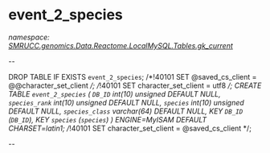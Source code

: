 ﻿# event_2_species
_namespace: [SMRUCC.genomics.Data.Reactome.LocalMySQL.Tables.gk_current](./index.md)_

--
 
 DROP TABLE IF EXISTS `event_2_species`;
 /*!40101 SET @saved_cs_client = @@character_set_client */;
 /*!40101 SET character_set_client = utf8 */;
 CREATE TABLE `event_2_species` (
 `DB_ID` int(10) unsigned DEFAULT NULL,
 `species_rank` int(10) unsigned DEFAULT NULL,
 `species` int(10) unsigned DEFAULT NULL,
 `species_class` varchar(64) DEFAULT NULL,
 KEY `DB_ID` (`DB_ID`),
 KEY `species` (`species`)
 ) ENGINE=MyISAM DEFAULT CHARSET=latin1;
 /*!40101 SET character_set_client = @saved_cs_client */;
 
 --




